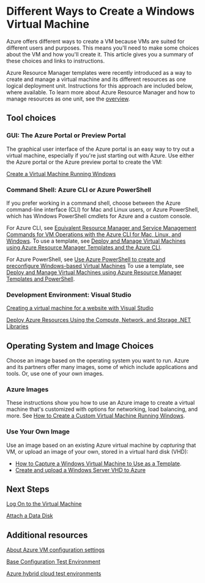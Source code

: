 <properties 
	pageTitle="Different ways to create a Windows virtual machine" 
	description="Lists the different ways to create a Windows virtual machine and gives links to instructions." 
	services="virtual-machines" 
	documentationCenter="" 
	authors="KBDAzure" 
	manager="timlt" 
	editor=""/>

<tags 
	ms.service="virtual-machines" 
	ms.devlang="na" 
	ms.topic="article" 
	ms.tgt_pltfrm="vm-windows" 
	ms.workload="infrastructure-services"
	ms.date="05/14/2015" 
	ms.author="kathydav"/>

# Different Ways to Create a Windows Virtual Machine

Azure offers different ways to create a VM because VMs are suited for different users and purposes. This means you'll need to make some choices about the VM and how you'll create it. This article gives you a summary of these choices and links to instructions.

Azure Resource Manager templates were recently introduced as a way to create and manage a virtual machine and its different resources as one logical deployment unit. Instructions for this approach are included below, where available. To learn more about Azure Resource Manager and how to manage resources as one unit, see the [overview][].

## Tool choices

### GUI: The Azure Portal or Preview Portal 

The graphical user interface of the Azure portal is an easy way to try out a virtual machine, especially if you're just starting out with Azure. Use either the Azure portal or the Azure preview portal to create the VM:

[Create a Virtual Machine Running Windows][]

### Command Shell: Azure CLI or Azure PowerShell

If you prefer working in a command shell, choose between the Azure command-line interface (CLI) for Mac and Linux users, or Azure PowerShell, which has Windows PowerShell cmdlets for Azure and a custom console.

For Azure CLI, see [Equivalent Resource Manager and Service Management Commands for VM Operations with the Azure CLI for Mac, Linux, and Windows][]. To use a template, see [Deploy and Manage Virtual Machines using Azure Resource Manager Templates and the Azure CLI][].

For Azure PowerShell, see [Use Azure PowerShell to create and preconfigure Windows-based Virtual Machines][] To use a template, see [Deploy and Manage Virtual Machines using Azure Resource Manager Templates and PowerShell][].

### Development Environment: Visual Studio

[Creating a virtual machine for a website with Visual Studio][]

[Deploy Azure Resources Using the Compute, Network, and Storage .NET Libraries][]

## Operating System and Image Choices

Choose an image based on the operating system you want to run. Azure and its partners offer many images, some of which include applications and tools. Or, use one of your own images. 

### Azure Images

These instructions show you how to use an Azure image to create a virtual machine that's customized with options for networking, load balancing, and more. See [How to Create a Custom Virtual Machine Running Windows][].

### Use Your Own Image

Use an image based on an existing Azure virtual machine by *capturing* that VM, or upload an image of your own, stored in a virtual hard disk (VHD):

- [How to Capture a Windows Virtual Machine to Use as a Template][].
- [Create and upload a Windows Server VHD to Azure][]

## Next Steps

[Log On to the Virtual Machine][]

[Attach a Data Disk][]

## Additional resources
[About Azure VM configuration settings][]

[Base Configuration Test Environment][]

[Azure hybrid cloud test environments][]

<!-- LINKS -->
[overview]: ../resource-group-overview.md

[Create a Virtual Machine Running Windows]: virtual-machines-windows-tutorial.md

[Equivalent Resource Manager and Service Management Commands for VM Operations with the Azure CLI for Mac, Linux, and Windows]:xplat-cli-azure-manage-vm-asm-arm.md 
[Deploy and Manage Virtual Machines using Azure Resource Manager Templates and the Azure CLI]: virtual-machines-deploy-rmtemplates-azure-cli.md
[Deploy and Manage Virtual Machines using Azure Resource Manager Templates and PowerShell]:  virtual-machines-deploy-rmtemplates-powershell.md
[Use Azure PowerShell to create and preconfigure Windows-based Virtual Machines]: virtual-machines-ps-create-preconfigure-windows-vms.md

[How to Create a Custom Virtual Machine Running Windows]: virtual-machines-windows-create-custom.md

[How to Capture a Windows Virtual Machine to Use as a Template]: virtual-machines-capture-image-windows-server.md

[Create and upload a Windows Server VHD to Azure]: virtual-machines-create-upload-vhd-windows-server.md


[Creating a virtual machine for a website with Visual Studio]: virtual-machines-dotnet-create-visual-studio-powershell.md
[Deploy Azure Resources Using the Compute, Network, and Storage .NET Libraries]: virtual-machines-arm-deployment.md

[Log On to the Virtual Machine]: virtual-machines-log-on-windows-server.md

[Attach a Data Disk]: storage-windows-attach-disk.md

[About Azure VM configuration settings]: http://msdn.microsoft.com/library/azure/dn763935.aspx

[Base Configuration Test Environment]: virtual-machines-base-configuration-test-environment.md

[Azure hybrid cloud test environments]: virtual-machines-hybrid-cloud-test-environments.md   